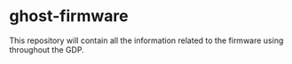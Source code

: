 # ghost-firmware
This repository will contain all the information related to the firmware using throughout the GDP.
